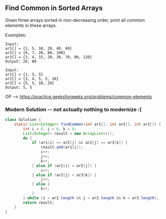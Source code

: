 ## Find Common in Sorted Arrays

Given three arrays sorted in non-decreasing order, print all common elements in these arrays.

Examples:

```
Input: 
ar1[] = {1, 5, 10, 20, 40, 80} 
ar2[] = {6, 7, 20, 80, 100} 
ar3[] = {3, 4, 15, 20, 30, 70, 80, 120} 
Output: 20, 80

Input: 
ar1[] = {1, 5, 5} 
ar2[] = {3, 4, 5, 5, 10} 
ar3[] = {5, 5, 10, 20} 
Output: 5, 5
```

OP --> https://practice.geeksforgeeks.org/problems/common-elements

### Modern Solution -- not actually nothing to modernize :(

```java
class Solution {
    static List<Integer> findCommon(int ar1[], int ar2[], int ar3[]) {
        int i = 0, j = 0, k = 0;
        List<Integer> result = new ArrayList<>();
        do {
            if (ar1[i] == ar2[j] && ar2[j] == ar3[k]) {
                result.add(ar1[i]);
                i++;
                j++;
                k++;
            } else if (ar1[i] < ar2[j]) {
                i++;
            } else if (ar2[j] < ar3[k]) {
                j++;
            } else {
                k++;
            }
        } while (i < ar1.length && j < ar2.length && k < ar3.length);
        return result;
    }
}
```